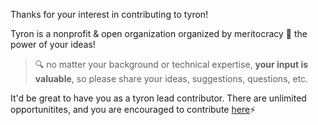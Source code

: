 Thanks for your interest in contributing to tyron! 

Tyron is a nonprofit & open organization organized by meritocracy :rainbow: the power of your ideas!
> :mag: no matter your background or technical expertise, **your input is valuable**, so please share your ideas, suggestions, questions, etc. 

It'd be great to have you as a tyron lead contributor. There are unlimited opportunitites, and you are encouraged to contribute [here](https://github.com/tyronNetwork/tyron/blob/master/ecosystem/howToContribute.md):zap:
